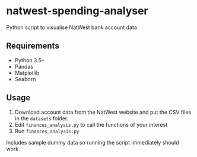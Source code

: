 # natwest-spending-analyser
Python script to visualise NatWest bank account data

## Requirements

* Python 3.5+
* Pandas
* Matplotlib
* Seaborn

## Usage

1. Download account data from the NatWest website and put the CSV files in the `datasets` folder. 
2. Edit `finances_analysis.py` to call the functions of your interest
3. Run `finances_analysis.py`

Includes sample dummy data so running the script immediately should work.
